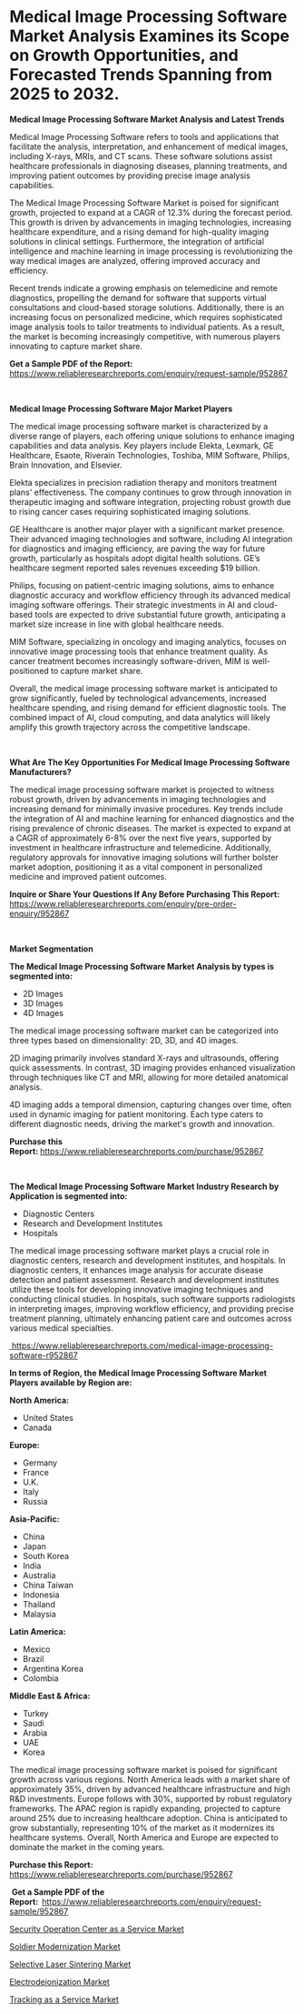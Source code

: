 <p><h1>Medical Image Processing Software Market Analysis Examines its Scope on Growth Opportunities, and Forecasted Trends Spanning from 2025 to 2032.</h1></p><p><strong>Medical Image Processing Software Market Analysis and Latest Trends</strong></p>
<p><p>Medical Image Processing Software refers to tools and applications that facilitate the analysis, interpretation, and enhancement of medical images, including X-rays, MRIs, and CT scans. These software solutions assist healthcare professionals in diagnosing diseases, planning treatments, and improving patient outcomes by providing precise image analysis capabilities.</p><p>The Medical Image Processing Software Market is poised for significant growth, projected to expand at a CAGR of 12.3% during the forecast period. This growth is driven by advancements in imaging technologies, increasing healthcare expenditure, and a rising demand for high-quality imaging solutions in clinical settings. Furthermore, the integration of artificial intelligence and machine learning in image processing is revolutionizing the way medical images are analyzed, offering improved accuracy and efficiency.</p><p>Recent trends indicate a growing emphasis on telemedicine and remote diagnostics, propelling the demand for software that supports virtual consultations and cloud-based storage solutions. Additionally, there is an increasing focus on personalized medicine, which requires sophisticated image analysis tools to tailor treatments to individual patients. As a result, the market is becoming increasingly competitive, with numerous players innovating to capture market share.</p></p>
<p><strong>Get a Sample PDF of the Report:&nbsp;</strong> <a href="https://www.reliableresearchreports.com/enquiry/request-sample/952867?utm_campaign=24&utm_medium=2&utm_source=Github&utm_content=ia&utm_term=06032025&utm_id=medical-image-processing-software">https://www.reliableresearchreports.com/enquiry/request-sample/952867</a></p>
<p>&nbsp;</p>
<p><strong>Medical Image Processing Software Major Market Players</strong></p>
<p><p>The medical image processing software market is characterized by a diverse range of players, each offering unique solutions to enhance imaging capabilities and data analysis. Key players include Elekta, Lexmark, GE Healthcare, Esaote, Riverain Technologies, Toshiba, MIM Software, Philips, Brain Innovation, and Elsevier.</p><p>Elekta specializes in precision radiation therapy and monitors treatment plans' effectiveness. The company continues to grow through innovation in therapeutic imaging and software integration, projecting robust growth due to rising cancer cases requiring sophisticated imaging solutions.</p><p>GE Healthcare is another major player with a significant market presence. Their advanced imaging technologies and software, including AI integration for diagnostics and imaging efficiency, are paving the way for future growth, particularly as hospitals adopt digital health solutions. GE’s healthcare segment reported sales revenues exceeding $19 billion.</p><p>Philips, focusing on patient-centric imaging solutions, aims to enhance diagnostic accuracy and workflow efficiency through its advanced medical imaging software offerings. Their strategic investments in AI and cloud-based tools are expected to drive substantial future growth, anticipating a market size increase in line with global healthcare needs.</p><p>MIM Software, specializing in oncology and imaging analytics, focuses on innovative image processing tools that enhance treatment quality. As cancer treatment becomes increasingly software-driven, MIM is well-positioned to capture market share.</p><p>Overall, the medical image processing software market is anticipated to grow significantly, fueled by technological advancements, increased healthcare spending, and rising demand for efficient diagnostic tools. The combined impact of AI, cloud computing, and data analytics will likely amplify this growth trajectory across the competitive landscape.</p></p>
<p>&nbsp;</p>
<p><strong>What Are The Key Opportunities For Medical Image Processing Software Manufacturers?</strong></p>
<p><p>The medical image processing software market is projected to witness robust growth, driven by advancements in imaging technologies and increasing demand for minimally invasive procedures. Key trends include the integration of AI and machine learning for enhanced diagnostics and the rising prevalence of chronic diseases. The market is expected to expand at a CAGR of approximately 6-8% over the next five years, supported by investment in healthcare infrastructure and telemedicine. Additionally, regulatory approvals for innovative imaging solutions will further bolster market adoption, positioning it as a vital component in personalized medicine and improved patient outcomes.</p></p>
<p><strong>Inquire or Share Your Questions If Any Before Purchasing This Report:</strong> <a href="https://www.reliableresearchreports.com/enquiry/pre-order-enquiry/952867?utm_campaign=24&utm_medium=2&utm_source=Github&utm_content=ia&utm_term=06032025&utm_id=medical-image-processing-software">https://www.reliableresearchreports.com/enquiry/pre-order-enquiry/952867</a></p>
<p>&nbsp;</p>
<p><strong>Market Segmentation</strong></p>
<p><strong>The Medical Image Processing Software Market Analysis by types is segmented into:</strong></p>
<p><ul><li>2D Images</li><li>3D Images</li><li>4D Images</li></ul></p>
<p><p>The medical image processing software market can be categorized into three types based on dimensionality: 2D, 3D, and 4D images. </p><p>2D imaging primarily involves standard X-rays and ultrasounds, offering quick assessments. In contrast, 3D imaging provides enhanced visualization through techniques like CT and MRI, allowing for more detailed anatomical analysis. </p><p>4D imaging adds a temporal dimension, capturing changes over time, often used in dynamic imaging for patient monitoring. Each type caters to different diagnostic needs, driving the market's growth and innovation.</p></p>
<p><strong>Purchase this Report:&nbsp;</strong><a href="https://www.reliableresearchreports.com/purchase/952867?utm_campaign=24&utm_medium=2&utm_source=Github&utm_content=ia&utm_term=06032025&utm_id=medical-image-processing-software">https://www.reliableresearchreports.com/purchase/952867</a></p>
<p>&nbsp;</p>
<p><strong>The Medical Image Processing Software Market Industry Research by Application is segmented into:</strong></p>
<p><ul><li>Diagnostic Centers</li><li>Research and Development Institutes</li><li>Hospitals</li></ul></p>
<p><p>The medical image processing software market plays a crucial role in diagnostic centers, research and development institutes, and hospitals. In diagnostic centers, it enhances image analysis for accurate disease detection and patient assessment. Research and development institutes utilize these tools for developing innovative imaging techniques and conducting clinical studies. In hospitals, such software supports radiologists in interpreting images, improving workflow efficiency, and providing precise treatment planning, ultimately enhancing patient care and outcomes across various medical specialties.</p></p>
<p><a href="https://www.reliableresearchreports.com/medical-image-processing-software-r952867?utm_campaign=24&utm_medium=2&utm_source=Github&utm_content=ia&utm_term=06032025&utm_id=medical-image-processing-software">&nbsp;https://www.reliableresearchreports.com/medical-image-processing-software-r952867</a></p>
<p><strong>In terms of Region, the Medical Image Processing Software Market Players available by Region are:</strong></p>
<p>
    <p> <strong> North America: </strong>
        <ul>
            <li>United States</li>
            <li>Canada</li>
        </ul>
        </p> 
    <p> <strong> Europe: </strong>
        <ul>
            <li>Germany</li>
            <li>France</li>
            <li>U.K.</li>
            <li>Italy</li>
            <li>Russia</li>
        </ul>
        </p> 
    <p> <strong> Asia-Pacific: </strong>
        <ul>
            <li>China</li>
            <li>Japan</li>
            <li>South Korea</li>
            <li>India</li>
            <li>Australia</li>
            <li>China Taiwan</li>
            <li>Indonesia</li>
            <li>Thailand</li>
            <li>Malaysia</li>
        </ul>
        </p> 
    <p> <strong> Latin America: </strong>
        <ul>
            <li>Mexico</li>
            <li>Brazil</li>
            <li>Argentina Korea</li>
            <li>Colombia</li>
        </ul>
        </p> 
    <p> <strong> Middle East & Africa: </strong>
        <ul>
            <li>Turkey</li>
            <li>Saudi</li>
            <li>Arabia</li>
            <li>UAE</li>
            <li>Korea</li>
        </ul>
    </p>
    </p>
<p><p>The medical image processing software market is poised for significant growth across various regions. North America leads with a market share of approximately 35%, driven by advanced healthcare infrastructure and high R&D investments. Europe follows with 30%, supported by robust regulatory frameworks. The APAC region is rapidly expanding, projected to capture around 25% due to increasing healthcare adoption. China is anticipated to grow substantially, representing 10% of the market as it modernizes its healthcare systems. Overall, North America and Europe are expected to dominate the market in the coming years.</p></p>
<p><strong>Purchase this Report: </strong><a href="https://www.reliableresearchreports.com/purchase/952867?utm_campaign=24&utm_medium=2&utm_source=Github&utm_content=ia&utm_term=06032025&utm_id=medical-image-processing-software">https://www.reliableresearchreports.com/purchase/952867</a></p>
<p>&nbsp;<strong>Get a Sample PDF of the Report:&nbsp;&nbsp;</strong><a href="https://www.reliableresearchreports.com/enquiry/request-sample/952867?utm_campaign=24&utm_medium=2&utm_source=Github&utm_content=ia&utm_term=06032025&utm_id=medical-image-processing-software">https://www.reliableresearchreports.com/enquiry/request-sample/952867</a></p>
<p><strong></strong></p>
<p><p><a href="https://github.com/ximensbisade/Market-Research-Report-List-1/blob/main/security-operation-center-as-a-service-market.md?utm_campaign=24&utm_medium=2&utm_source=Github&utm_content=ia&utm_term=06032025&utm_id=medical-image-processing-software">Security Operation Center as a Service Market</a></p><p><a href="https://github.com/amagloeaad54/Market-Research-Report-List-1/blob/main/soldier-modernization-market.md?utm_campaign=24&utm_medium=2&utm_source=Github&utm_content=ia&utm_term=06032025&utm_id=medical-image-processing-software">Soldier Modernization Market</a></p><p><a href="https://github.com/blauetrelawz/Market-Research-Report-List-1/blob/main/selective-laser-sintering-market.md?utm_campaign=24&utm_medium=2&utm_source=Github&utm_content=ia&utm_term=06032025&utm_id=medical-image-processing-software">Selective Laser Sintering Market</a></p><p><a href="https://github.com/porstgowinjq/Market-Research-Report-List-1/blob/main/electrodeionization-market.md?utm_campaign=24&utm_medium=2&utm_source=Github&utm_content=ia&utm_term=06032025&utm_id=medical-image-processing-software">Electrodeionization Market</a></p><p><a href="https://github.com/gassmkalay/Market-Research-Report-List-1/blob/main/tracking-as-a-service-market.md?utm_campaign=24&utm_medium=2&utm_source=Github&utm_content=ia&utm_term=06032025&utm_id=medical-image-processing-software">Tracking as a Service Market</a></p></p>